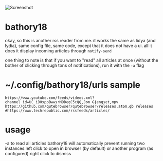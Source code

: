 ![Screenshot](https://codeberg.org/treeshateorcs/bathory18/raw/branch/main/screenshot.png)

# bathory18

okay, so this is another rss reader from me. it works the same as lidya (and
lydia), same config file, same code, except that it does not have a ui. all it
does it display incoming articles through `notify-send`

one thing to note is that if you want to "read" all articles at once (without
the bother of clicking through tons of notifications), run it with the `-a` flag


# ~/.config/bathory18/urls sample
```
https://www.youtube.com/feeds/videos.xml?channel_id=UC_iD0xppBwwsrM9DegC5cQQ,Jon Gjengset,mpv
https://github.com/qutebrowser/qutebrowser/releases.atom,qb releases
#https://www.techrepublic.com/rssfeeds/articles/
```

# usage

-a to read all articles
bathory18 will automatically prevent running two instances
left click to open in browser (by default) or another program (as configured)
right click to dismiss
